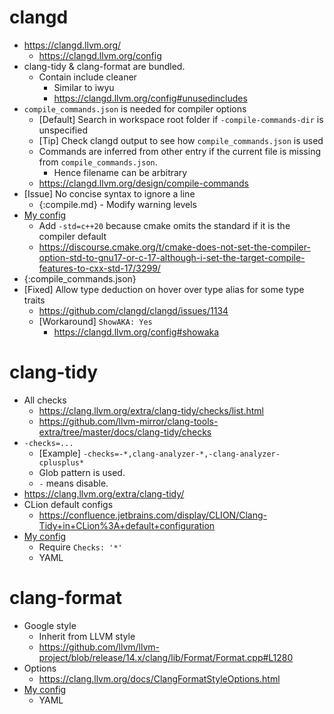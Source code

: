 # clangd

- <https://clangd.llvm.org/>
    - <https://clangd.llvm.org/config>
- clang-tidy & clang-format are bundled.
    - Contain include cleaner
        - Similar to iwyu
        - <https://clangd.llvm.org/config#unusedincludes>
- `compile_commands.json` is needed for compiler options
    - [Default] Search in workspace root folder if `-compile-commands-dir` is unspecified
    - [Tip] Check clangd output to see how `compile_commands.json` is used
    - Commands are inferred from other entry if the current file is missing from `compile_commands.json`.
        - Hence filename can be arbitrary
    - <https://clangd.llvm.org/design/compile-commands>
- [Issue] No concise syntax to ignore a line
    - {:compile.md} - Modify warning levels
- [My config](</.clangd>)
    - Add `-std=c++20` because cmake omits the standard if it is the compiler default
    - <https://discourse.cmake.org/t/cmake-does-not-set-the-compiler-option-std-to-gnu17-or-c-17-although-i-set-the-target-compile-features-to-cxx-std-17/3299/>
- {:compile_commands.json}
- [Fixed] Allow type deduction on hover over type alias for some type traits
    - <https://github.com/clangd/clangd/issues/1134>
    - [Workaround] `ShowAKA: Yes`
        - <https://clangd.llvm.org/config#showaka>


# clang-tidy

- All checks
    - <https://clang.llvm.org/extra/clang-tidy/checks/list.html>
    - <https://github.com/llvm-mirror/clang-tools-extra/tree/master/docs/clang-tidy/checks>
- `-checks=...`
    - [Example] `-checks=-*,clang-analyzer-*,-clang-analyzer-cplusplus*`
    - Glob pattern is used.
    - `-` means disable.
- <https://clang.llvm.org/extra/clang-tidy/>
- CLion default configs
    - <https://confluence.jetbrains.com/display/CLION/Clang-Tidy+in+CLion%3A+default+configuration>
- [My config](</.clang-tidy>)
    - Require `Checks: '*'`
    - YAML


# clang-format

- Google style
    - Inherit from LLVM style
    - <https://github.com/llvm/llvm-project/blob/release/14.x/clang/lib/Format/Format.cpp#L1280>
- Options
    - <https://clang.llvm.org/docs/ClangFormatStyleOptions.html>
- [My config](</.clang-format>)
    - YAML
